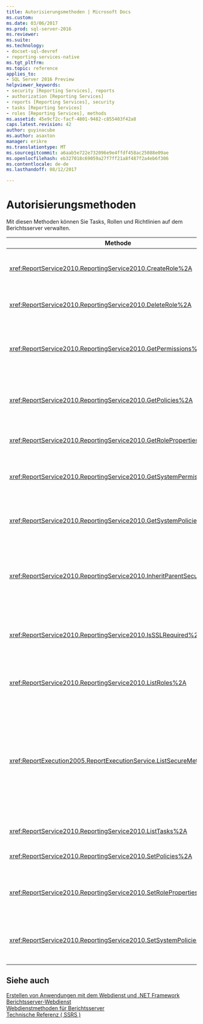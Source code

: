 ```yaml
---
title: Autorisierungsmethoden | Microsoft Docs
ms.custom: 
ms.date: 03/06/2017
ms.prod: sql-server-2016
ms.reviewer: 
ms.suite: 
ms.technology:
- docset-sql-devref
- reporting-services-native
ms.tgt_pltfrm: 
ms.topic: reference
applies_to:
- SQL Server 2016 Preview
helpviewer_keywords:
- security [Reporting Services], reports
- authorization [Reporting Services]
- reports [Reporting Services], security
- tasks [Reporting Services]
- roles [Reporting Services], methods
ms.assetid: 45e9cf2c-facf-4801-9482-c855403f42a8
caps.latest.revision: 42
author: guyinacube
ms.author: asaxton
manager: erikre
ms.translationtype: MT
ms.sourcegitcommit: a6aab5e722e732096e9e4ffdf458ac25088e09ae
ms.openlocfilehash: eb327018c69059a27f7ff21a8f487f2a4eb6f306
ms.contentlocale: de-de
ms.lasthandoff: 08/12/2017

---
```

# <a name="authorization-methods"></a>Autorisierungsmethoden
  Mit diesen Methoden können Sie Tasks, Rollen und Richtlinien auf dem Berichtsserver verwalten.  
  
|Methode|Aktion|  
|------------|------------|  
|<xref:ReportService2010.ReportingService2010.CreateRole%2A>|Fügt der Berichtsserver-Datenbank eine neue Rolle hinzu. Diese Methode = gilt nur für den einheitlichen Modus.|  
|<xref:ReportService2010.ReportingService2010.DeleteRole%2A>|Löscht eine Rolle aus der Berichtsserver-Datenbank. Diese Methode gilt nur für den einheitlichen Modus.|  
|<xref:ReportService2010.ReportingService2010.GetPermissions%2A>|Gibt die Benutzerberechtigungen zurück, die einem bestimmten Element in der Berichtsserver-Datenbank oder SharePoint-Bibliothek zugeordnet sind.|  
|<xref:ReportService2010.ReportingService2010.GetPolicies%2A>|Gibt die Richtlinien zurück, die einem bestimmten Element in der Berichtsserver-Datenbank oder SharePoint-Bibliothek zugeordnet sind.|  
|<xref:ReportService2010.ReportingService2010.GetRoleProperties%2A>|Gibt die Eigenschaften von Rollenmetadaten und eine Auflistung zugehöriger Tasks zurück.|  
|<xref:ReportService2010.ReportingService2010.GetSystemPermissions%2A>|Gibt die Systemberechtigungen des Benutzers zurück. Diese Methode gilt nur für den einheitlichen Modus.|  
|<xref:ReportService2010.ReportingService2010.GetSystemPolicies%2A>|Gibt die Systemrichtlinien zurück, einschließlich der Gruppen und Rollen, denen sie zugeordnet sind. Diese Methode gilt nur für den einheitlichen Modus.|  
|<xref:ReportService2010.ReportingService2010.InheritParentSecurity%2A>|Löscht die Richtlinien, die einem bestimmten Element in der Berichtsserver-Datenbank zugeordnet sind, und setzt die Sicherheitsrichtlinien für das Element auf die Werte des übergeordneten.|  
|<xref:ReportService2010.ReportingService2010.IsSSLRequired%2A>|Gibt einen booleschen Wert zurück, der angibt, ob das Secure Sockets Layer (SSL)-Protokoll zur Verwendung des <xref:ReportService2010>-Endpunkts erforderlich ist.|  
|<xref:ReportService2010.ReportingService2010.ListRoles%2A>|Gibt die Namen und Beschreibungen der Rollen zurück, die vom Berichtsserver verwaltet werden.|  
|<xref:ReportExecution2005.ReportExecutionService.ListSecureMethods%2A>|Gibt eine Liste von SOAP-Methoden (Simple Object Access Protocol) im <xref:ReportExecution2005>-Endpunkt zurück, bei deren Aufruf eine sichere Verbindung erforderlich ist. Die **SecureConnectionLevel** Einstellung des Berichtsservers wird verwendet, um zu bestimmen, welche Methoden zurückgegeben werden.|  
|<xref:ReportService2010.ReportingService2010.ListTasks%2A>|Gibt die Tasks zurück, die vom Berichtsserver verwaltet werden.|  
|<xref:ReportService2010.ReportingService2010.SetPolicies%2A>|Legt die Richtlinien fest, die einem angegebenen Element zugeordnet sind.|  
|<xref:ReportService2010.ReportingService2010.SetRoleProperties%2A>|Legt die Eigenschaften der Rollenmetadaten fest und ordnet einer Rolle eine Reihe von Tasks zu. Diese Methode gilt nur für den einheitlichen Modus.|  
|<xref:ReportService2010.ReportingService2010.SetSystemPolicies%2A>|Legt die Systemrichtlinie fest, die die Gruppen und ihre zugehörigen Rollen definiert. Diese Methode gilt nur für den einheitlichen Modus.|  
  
## <a name="see-also"></a>Siehe auch  
 [Erstellen von Anwendungen mit dem Webdienst und .NET Framework](../../../reporting-services/report-server-web-service/net-framework/building-applications-using-the-web-service-and-the-net-framework.md)   
 [Berichtsserver-Webdienst](../../../reporting-services/report-server-web-service/report-server-web-service.md)   
 [Webdienstmethoden für Berichtsserver](../../../reporting-services/report-server-web-service/methods/report-server-web-service-methods.md)   
 [Technische Referenz &#40; SSRS &#41;](../../../reporting-services/technical-reference-ssrs.md)  
  
  
